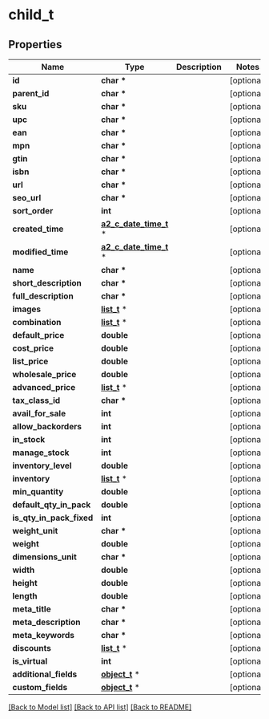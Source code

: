 # child_t

## Properties
Name | Type | Description | Notes
------------ | ------------- | ------------- | -------------
**id** | **char \*** |  | [optional] 
**parent_id** | **char \*** |  | [optional] 
**sku** | **char \*** |  | [optional] 
**upc** | **char \*** |  | [optional] 
**ean** | **char \*** |  | [optional] 
**mpn** | **char \*** |  | [optional] 
**gtin** | **char \*** |  | [optional] 
**isbn** | **char \*** |  | [optional] 
**url** | **char \*** |  | [optional] 
**seo_url** | **char \*** |  | [optional] 
**sort_order** | **int** |  | [optional] 
**created_time** | [**a2_c_date_time_t**](a2_c_date_time.md) \* |  | [optional] 
**modified_time** | [**a2_c_date_time_t**](a2_c_date_time.md) \* |  | [optional] 
**name** | **char \*** |  | [optional] 
**short_description** | **char \*** |  | [optional] 
**full_description** | **char \*** |  | [optional] 
**images** | [**list_t**](image.md) \* |  | [optional] 
**combination** | [**list_t**](product_child_item_combination.md) \* |  | [optional] 
**default_price** | **double** |  | [optional] 
**cost_price** | **double** |  | [optional] 
**list_price** | **double** |  | [optional] 
**wholesale_price** | **double** |  | [optional] 
**advanced_price** | [**list_t**](product_advanced_price.md) \* |  | [optional] 
**tax_class_id** | **char \*** |  | [optional] 
**avail_for_sale** | **int** |  | [optional] 
**allow_backorders** | **int** |  | [optional] 
**in_stock** | **int** |  | [optional] 
**manage_stock** | **int** |  | [optional] 
**inventory_level** | **double** |  | [optional] 
**inventory** | [**list_t**](product_inventory.md) \* |  | [optional] 
**min_quantity** | **double** |  | [optional] 
**default_qty_in_pack** | **double** |  | [optional] 
**is_qty_in_pack_fixed** | **int** |  | [optional] 
**weight_unit** | **char \*** |  | [optional] 
**weight** | **double** |  | [optional] 
**dimensions_unit** | **char \*** |  | [optional] 
**width** | **double** |  | [optional] 
**height** | **double** |  | [optional] 
**length** | **double** |  | [optional] 
**meta_title** | **char \*** |  | [optional] 
**meta_description** | **char \*** |  | [optional] 
**meta_keywords** | **char \*** |  | [optional] 
**discounts** | [**list_t**](discount.md) \* |  | [optional] 
**is_virtual** | **int** |  | [optional] 
**additional_fields** | [**object_t**](.md) \* |  | [optional] 
**custom_fields** | [**object_t**](.md) \* |  | [optional] 

[[Back to Model list]](../README.md#documentation-for-models) [[Back to API list]](../README.md#documentation-for-api-endpoints) [[Back to README]](../README.md)


